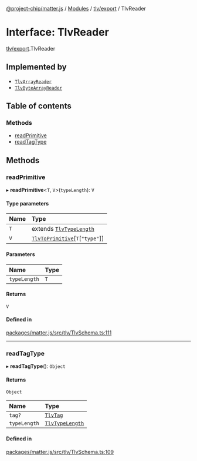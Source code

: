 [@project-chip/matter.js](../README.md) / [Modules](../modules.md) / [tlv/export](../modules/tlv_export.md) / TlvReader

# Interface: TlvReader

[tlv/export](../modules/tlv_export.md).TlvReader

## Implemented by

- [`TlvArrayReader`](../classes/tlv_export.TlvArrayReader.md)
- [`TlvByteArrayReader`](../classes/tlv_export.TlvByteArrayReader.md)

## Table of contents

### Methods

- [readPrimitive](tlv_export.TlvReader.md#readprimitive)
- [readTagType](tlv_export.TlvReader.md#readtagtype)

## Methods

### readPrimitive

▸ **readPrimitive**\<`T`, `V`\>(`typeLength`): `V`

#### Type parameters

| Name | Type |
| :------ | :------ |
| `T` | extends [`TlvTypeLength`](../modules/tlv_export.md#tlvtypelength) |
| `V` | [`TlvToPrimitive`](../modules/tlv_export.md#tlvtoprimitive)[`T`[``"type"``]] |

#### Parameters

| Name | Type |
| :------ | :------ |
| `typeLength` | `T` |

#### Returns

`V`

#### Defined in

[packages/matter.js/src/tlv/TlvSchema.ts:111](https://github.com/project-chip/matter.js/blob/904d0c9b952b91f28a21803759c5e5c66ee4d272/packages/matter.js/src/tlv/TlvSchema.ts#L111)

___

### readTagType

▸ **readTagType**(): `Object`

#### Returns

`Object`

| Name | Type |
| :------ | :------ |
| `tag?` | [`TlvTag`](../modules/tlv_export.md#tlvtag) |
| `typeLength` | [`TlvTypeLength`](../modules/tlv_export.md#tlvtypelength) |

#### Defined in

[packages/matter.js/src/tlv/TlvSchema.ts:109](https://github.com/project-chip/matter.js/blob/904d0c9b952b91f28a21803759c5e5c66ee4d272/packages/matter.js/src/tlv/TlvSchema.ts#L109)
